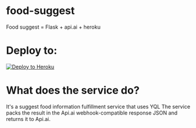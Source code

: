 # food-suggest
Food suggest = Flask + api.ai + heroku

# Deploy to:
[![Deploy to Heroku](https://www.herokucdn.com/deploy/button.svg)](https://heroku.com/deploy)

# What does the service do?
It's a suggest food information fulfillment service that uses YQL
The service packs the result in the Api.ai webhook-compatible response JSON and returns it to Api.ai.
